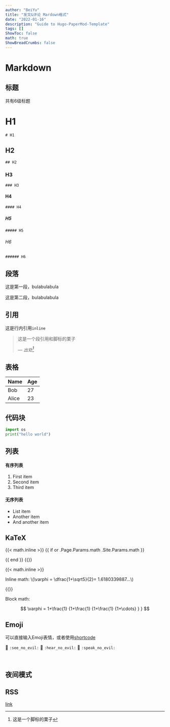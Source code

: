 ```yaml
---
author: "BeiYu"
title: "发文&评论 Mardown格式"
date: "2022-01-16"
description: "Guide to Hugo-PaperMod-Template"
tags: []
ShowToc: false
math: true
ShowBreadCrumbs: false
---
```


# Markdown
## 标题

共有6级标题

# H1
    # H1

## H2
    ## H2

### H3
    ### H3

#### H4
    #### H4

##### H5
    ##### H5 

###### H6
    ###### H6

## 段落

这是第一段，bulabulabula

这是第二段，bulabulabula

## 引用

这是行内引用`inline`

> 这是一个段引用和脚标的栗子
>
> — <cite>出处[^1]</cite>

[^1]: 这是一个脚标的栗子

## 表格

| Name  | Age |
| ----- | --- |
| Bob   | 27  |
| Alice | 23  |


## 代码块

```python
import os
print("hello world")
```

## 列表

#### 有序列表

1. First item
2. Second item
3. Third item

#### 无序列表

-   List item
-   Another item
-   And another item

## KaTeX

{{< math.inline >}}
{{ if or .Page.Params.math .Site.Params.math }}

<!-- KaTeX -->
<link rel="stylesheet" href="https://cdn.jsdelivr.net/npm/katex@0.11.1/dist/katex.min.css" integrity="sha384-zB1R0rpPzHqg7Kpt0Aljp8JPLqbXI3bhnPWROx27a9N0Ll6ZP/+DiW/UqRcLbRjq" crossorigin="anonymous">
<script defer src="https://cdn.jsdelivr.net/npm/katex@0.11.1/dist/katex.min.js" integrity="sha384-y23I5Q6l+B6vatafAwxRu/0oK/79VlbSz7Q9aiSZUvyWYIYsd+qj+o24G5ZU2zJz" crossorigin="anonymous"></script>
<script defer src="https://cdn.jsdelivr.net/npm/katex@0.11.1/dist/contrib/auto-render.min.js" integrity="sha384-kWPLUVMOks5AQFrykwIup5lo0m3iMkkHrD0uJ4H5cjeGihAutqP0yW0J6dpFiVkI" crossorigin="anonymous" onload="renderMathInElement(document.body);"></script>
{{ end }}
{{</ math.inline >}}

{{< math.inline >}}

<p>
Inline math: \(\varphi = \dfrac{1+\sqrt5}{2}= 1.6180339887…\)
</p>
{{</ math.inline >}}

Block math:

$$
 \varphi = 1+\frac{1} {1+\frac{1} {1+\frac{1} {1+\cdots} } }
$$


## Emoji

可以直接输入Emoji表情，或者使用[shortcode](http://www.emoji-cheat-sheet.com/)

<p><span class="nowrap"><span class="emojify">🙈</span> <code>:see_no_evil:</code></span>  <span class="nowrap"><span class="emojify">🙉</span> <code>:hear_no_evil:</code></span>  <span class="nowrap"><span class="emojify">🙊</span> <code>:speak_no_evil:</code></span></p>
<br>


## 夜间模式

## RSS

[link](/hugo-papermod-template/index.xml)